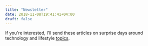 ```yaml
---
title: "Newsletter"
date: 2018-11-08T19:41:41+04:00
draft: false
---
```


If you're interested, I'll send these articles on surprise days around technology and lifestyle <a href="https://wasim.blog/tags/">topics</a>.
